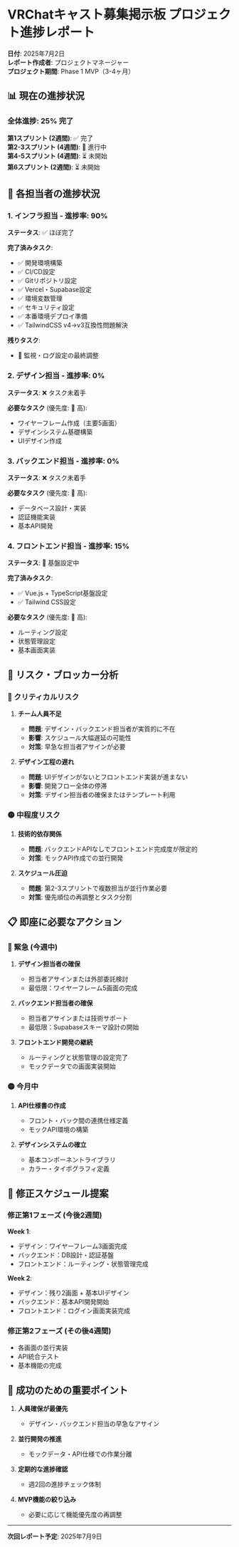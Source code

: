 # VRChatキャスト募集掲示板 プロジェクト進捗レポート

**日付**: 2025年7月2日  
**レポート作成者**: プロジェクトマネージャー  
**プロジェクト期間**: Phase 1 MVP（3-4ヶ月）

## 📊 現在の進捗状況

### 全体進捗: 25% 完了

**第1スプリント (2週間)**: ✅ 完了  
**第2-3スプリント (4週間)**: 🔄 進行中  
**第4-5スプリント (4週間)**: ⏳ 未開始  
**第6スプリント (2週間)**: ⏳ 未開始  

## 🎯 各担当者の進捗状況

### 1. インフラ担当 - 進捗率: 90%
**ステータス**: ✅ ほぼ完了

**完了済みタスク**:
- ✅ 開発環境構築
- ✅ CI/CD設定
- ✅ Gitリポジトリ設定
- ✅ Vercel・Supabase設定
- ✅ 環境変数管理
- ✅ セキュリティ設定
- ✅ 本番環境デプロイ準備
- ✅ TailwindCSS v4→v3互換性問題解決

**残りタスク**:
- 🔄 監視・ログ設定の最終調整

### 2. デザイン担当 - 進捗率: 0%
**ステータス**: ❌ タスク未着手

**必要なタスク** (優先度: 🔴 高):
- ワイヤーフレーム作成（主要5画面）
- デザインシステム基礎構築
- UIデザイン作成

### 3. バックエンド担当 - 進捗率: 0%
**ステータス**: ❌ タスク未着手

**必要なタスク** (優先度: 🔴 高):
- データベース設計・実装
- 認証機能実装
- 基本API開発

### 4. フロントエンド担当 - 進捗率: 15%
**ステータス**: 🔄 基盤設定中

**完了済みタスク**:
- ✅ Vue.js + TypeScript基盤設定
- ✅ Tailwind CSS設定

**必要なタスク** (優先度: 🔴 高):
- ルーティング設定
- 状態管理設定
- 基本画面実装

## 🚨 リスク・ブロッカー分析

### 🔴 クリティカルリスク

1. **チーム人員不足**
   - **問題**: デザイン・バックエンド担当者が実質的に不在
   - **影響**: スケジュール大幅遅延の可能性
   - **対策**: 早急な担当者アサインが必要

2. **デザイン工程の遅れ**
   - **問題**: UIデザインがないとフロントエンド実装が進まない
   - **影響**: 開発フロー全体の停滞
   - **対策**: デザイン担当者の確保またはテンプレート利用

### 🟡 中程度リスク

1. **技術的依存関係**
   - **問題**: バックエンドAPIなしでフロントエンド完成度が限定的
   - **対策**: モックAPI作成での並行開発

2. **スケジュール圧迫**
   - **問題**: 第2-3スプリントで複数担当が並行作業必要
   - **対策**: 優先順位の再調整とタスク分割

## 📋 即座に必要なアクション

### 🔴 緊急 (今週中)

1. **デザイン担当者の確保**
   - 担当者アサインまたは外部委託検討
   - 最低限：ワイヤーフレーム5画面の完成

2. **バックエンド担当者の確保**
   - 担当者アサインまたは技術サポート
   - 最低限：Supabaseスキーマ設計の開始

3. **フロントエンド開発の継続**
   - ルーティングと状態管理の設定完了
   - モックデータでの画面実装開始

### 🟡 今月中

1. **API仕様書の作成**
   - フロント・バック間の連携仕様定義
   - モックAPI環境の構築

2. **デザインシステムの確立**
   - 基本コンポーネントライブラリ
   - カラー・タイポグラフィ定義

## 📅 修正スケジュール提案

### 修正第1フェーズ (今後2週間)

**Week 1**:
- デザイン：ワイヤーフレーム3画面完成
- バックエンド：DB設計・認証基盤
- フロントエンド：ルーティング・状態管理完成

**Week 2**:
- デザイン：残り2画面 + 基本UIデザイン
- バックエンド：基本API開発開始
- フロントエンド：ログイン画面実装完成

### 修正第2フェーズ (その後4週間)
- 各画面の並行実装
- API統合テスト
- 基本機能の完成

## 🎯 成功のための重要ポイント

1. **人員確保が最優先**
   - デザイン・バックエンド担当の早急なアサイン

2. **並行開発の推進**
   - モックデータ・API仕様での作業分離

3. **定期的な進捗確認**
   - 週2回の進捗チェック体制

4. **MVP機能の絞り込み**
   - 必要に応じて機能優先度の再調整

---

**次回レポート予定**: 2025年7月9日